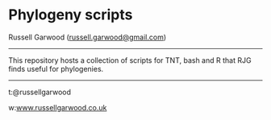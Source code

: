 # Phylogeny scripts

Russell Garwood (russell.garwood@gmail.com)
_____


This repository hosts a collection of scripts for TNT, bash and R that RJG finds useful for phylogenies.

_____

t:@russellgarwood

w:www.russellgarwood.co.uk
